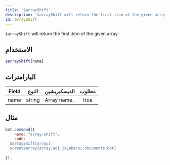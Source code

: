 ```yaml
---
title: '$arrayShift'
description: '$arrayShift will return the first item of the given array.'
id: arrayShift
---
```


`$arrayShift` will return the first item of the given array.

## الاستخدام

```php
$arrayShift[name]
```

## البارامترات

| Field | النوع  | الديسكبربشين | مطلوب |
| ----- | ------ | ------------ |:-----:|
| name  | string | Array name.  | true  |

## مثال

```javascript
bot.command({
    name: "array-shift",
    code: `
  $arrayShift[array]
  $createArray[array;aoi.js;akarui;documents;bot]
  `
});
```